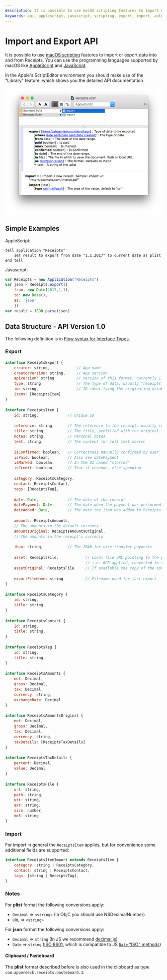 ```yaml
---
description: It is possible to use macOS scripting features to import or export data into and from Receipts. You can use the programming languages supported by macOS like AppleScript and JavaScript.
keywords: api, applescript, javascript, scripting, export, import, automation, objc, objective-c, node, node.js, json, plist, clipboard, pasteboard
---
```


# Import and Export API

It is possible to use [macOS scripting](https://developer.apple.com/library/content/documentation/LanguagesUtilities/Conceptual/MacAutomationScriptingGuide/index.html) features to import or export data into and from Receipts. You can use the programming languages supported by macOS like [AppleScript](https://developer.apple.com/library/content/documentation/AppleScript/Conceptual/AppleScriptLangGuide/introduction/ASLR_intro.html) and [JavaScript](https://developer.apple.com/library/content/releasenotes/InterapplicationCommunication/RN-JavaScriptForAutomation/Articles/OSX10-10.html#//apple_ref/doc/uid/TP40014508-CH109-SW1).

In the Apple's ScriptEditor environment you should make use of the "Library" feature, which shows you the detailed API documentation

![AppleScript Window](api.assets/applescript-api.png)

## Simple Examples

AppleScript:

```applescript
tell application "Receipts"
	set result to export from date "1.1.2017" to current date as plist
end tell
```

Javascript:

```js
var Receipts = new Application("Receipts")
var json = Receipts.export({
	from: new Date(2017,1,1),
	to: new Date(),
	as: 'json'
	})
var result = JSON.parse(json)
```

## Data Structure - API Version 1.0

The following definition is in [Flow syntax for Interface Types](https://flow.org/en/docs/types/interfaces/). 

### Export

```js
interface ReceiptsExport {
    creator: string,            // App name
    creatorVersion: string,     // App version
    apiVersion: string          // Version of this format, currently 1.0
    type: string                // The type of data, usually "receipts"
    id: string,                 // ID identifying the originating database
    items: [ReceiptsItem]
}

interface ReceiptsItem {
    id: string,             // Unique ID

    reference: string,      // The reference to the receipt, usually incremental number
    title: string,          // The title, prefilled with the original file name
    notes: string,          // Personal notes
    text: string,           // The content for full text search

    isConfirmed: boolean,   // Correctness manually confirmed by user
    isPaid: boolean,        // Also see datePayment
    isMarked: boolean,      // In the UI named "starred"
    isCredit: boolean,      // True if revenue, else spending
    
    category: ReceiptsCategory,
    contact: ReceiptsContact,
    tags: [ReceiptsTag],

    date: Date,             // The date of the receipt
    datePayment: Date,      // The date when the payment was performed
    dateAdded: Date,        // The date the item was added to Receipts

    amounts: ReceiptsAmounts,
    // The amounts in the default currency
    amountsOriginal: ReceiptsAmountsOriginal,
    // The amounts in the receipt's currency

    iban: string,           // The IBAN for wire transfer payments

    asset: ReceiptsFile,            // Local file URL pointing to the processed PDF
                                    // i.e. OCR applied, converted to searchable PDF
    assetOriginal: ReceiptsFile     // If available the copy of the source data
    
    exportFileName: string          // Filename used for last export
}

interface ReceiptsCategory {
    id: string,
    title: string,
}

interface ReceiptsContact {
    id: string,
    title: string,
}

interface ReceiptsTag {
    id: string,
    title: string,
}

interface ReceiptsAmounts {
    net: Decimal,
    gross: Decimal,
    tax: Decimal,
    currency: string,
    exchangeRate: Decimal
}

interface ReceiptsAmountsOriginal {
    net: Decimal,
    gross: Decimal,
    tax: Decimal,
    currency: string,
    taxDetails: [ReceiptsTaxDetails]
}

interface ReceiptsTaxDetails {
    percent: Decimal,
    value: Decimal
}

interface ReceiptsFile {
    url: string,
    path: string,
    uti: string,
    ext: string,
    size: number,
    md5: string
}
```

### Import

For import in general the `ReceiptsItem` applies, but for convenience some additional fields are supported:

```js
interface ReceiptsItemImport extends ReceiptsItem {
    category: string | ReceiptsCategory,
    contact: string | ReceiptsContact,
    tags: [string | ReceiptsTag],
}
```

### Notes

For **plist** format the following conversions apply:

- `Decimal` => `<string>` (In ObjC you should use NSDecimalNumber)
- `URL` => `<string>`

For **json** format the following conversions apply:

- `Decimal` => `string` (In JS we recommend [decimal.js](https://github.com/MikeMcl/decimal.js))
- `Date` => `string` ([ISO 8601](https://en.wikipedia.org/wiki/ISO_8601), which is compatible to JS [`Date` "ISO" methods](https://developer.mozilla.org/en-US/docs/Web/JavaScript/Reference/Global_Objects/Date))

#### Clipboard / Pasteboard

The **plist** format described before is also used in the clipboard as type `com.apperdeck.receipts.pasteboard.3`.

<link href="/css/zenburn.css" type="text/css">
